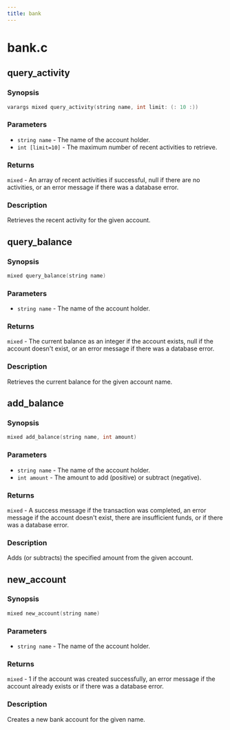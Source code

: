 ```yaml
---
title: bank
---
```

# bank.c

## query_activity

### Synopsis

```c
varargs mixed query_activity(string name, int limit: (: 10 :))
```

### Parameters

* `string name` - The name of the account holder.
* `int [limit=10]` - The maximum number of recent activities to retrieve.

### Returns

`mixed` - An array of recent activities if successful, null if there are no activities, or an error message if there was a database error.

### Description

Retrieves the recent activity for the given account.

## query_balance

### Synopsis

```c
mixed query_balance(string name)
```

### Parameters

* `string name` - The name of the account holder.

### Returns

`mixed` - The current balance as an integer if the account exists, null if the account doesn't exist, or an error message if there was a database error.

### Description

Retrieves the current balance for the given account name.

## add_balance

### Synopsis

```c
mixed add_balance(string name, int amount)
```

### Parameters

* `string name` - The name of the account holder.
* `int amount` - The amount to add (positive) or subtract (negative).

### Returns

`mixed` - A success message if the transaction was completed, an error message if the account doesn't exist, there are insufficient funds, or if there was a database error.

### Description

Adds (or subtracts) the specified amount from the given account.

## new_account

### Synopsis

```c
mixed new_account(string name)
```

### Parameters

* `string name` - The name of the account holder.

### Returns

`mixed` - 1 if the account was created successfully, an error message if the account already exists or if there was a database error.

### Description

Creates a new bank account for the given name.

